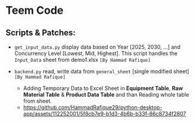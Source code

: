 
# Teem Code

## Scripts & Patches:

- `get_input_data.py` display data based on Year [2025, 2030, ...] and Concurrency Level [Lowest, Mid, Highest]. This script handles the `Input_Data` sheet from demo1.xlsx `[By Hammad Rafique]`

- `backend.py` read, write data from `general_sheet` [single modified sheet] `[By Hammad Rafique]`

    - Adding Temporary Data to Excel Sheet in **Equipment Table**, **Raw Material Table** & **Product Data Table** and than Reading whole table from sheet.
    - https://github.com/HammadRafique29/python-desktop-app/assets/112252001/5f8cb7e9-b1d3-4b6b-b33f-86c8734f2807

